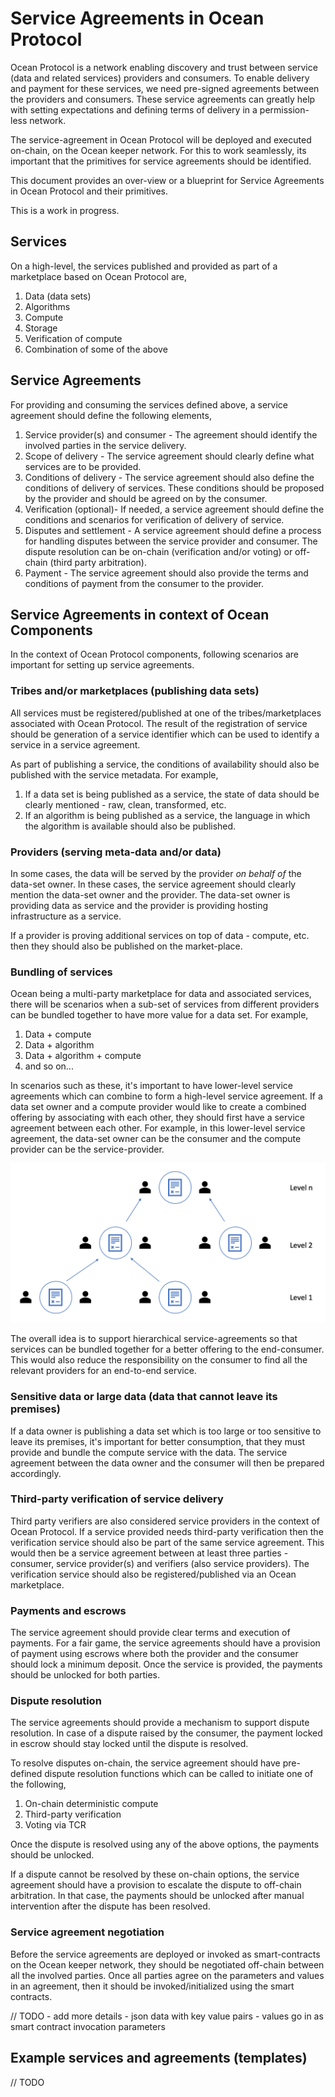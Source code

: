 # Service Agreements in Ocean Protocol

Ocean Protocol is a network enabling discovery and trust between service (data and related services) providers and consumers. To enable delivery and payment for these services, we need pre-signed agreements between the providers and consumers. These service agreements can greatly help with setting expectations and defining terms of delivery in a permission-less network.

The service-agreement in Ocean Protocol will be deployed and executed on-chain, on the Ocean keeper network. For this to work seamlessly, its important that the primitives for service agreements should be identified.

This document provides an over-view or a blueprint for Service Agreements in Ocean Protocol and their primitives.

This is a work in progress.

## Services

On a high-level, the services published and provided as part of a marketplace based on Ocean Protocol are,

1. Data (data sets)
1. Algorithms
1. Compute
1. Storage
1. Verification of compute
1. Combination of some of the above

## Service Agreements

For providing and consuming the services defined above, a service agreement should define the following elements,

1. Service provider(s) and consumer - The agreement should identify the involved parties in the service delivery.
1. Scope of delivery - The service agreement should clearly define what services are to be provided.
1. Conditions of delivery - The service agreement should also define the conditions of delivery of services. These conditions should be proposed by the provider and should be agreed on by the consumer.
1. Verification (optional)- If needed, a service agreement should define the conditions and scenarios for verification of delivery of service.
1. Disputes and settlement - A service agreement should define a process for handling disputes between the service provider and consumer. The dispute resolution can be on-chain (verification and/or voting) or off-chain (third party arbitration).
1. Payment - The service agreement should also provide the terms and conditions of payment from the consumer to the provider.

## Service Agreements in context of Ocean Components

In the context of Ocean Protocol components, following scenarios are important for setting up service agreements.

### Tribes and/or marketplaces (publishing data sets)

All services must be registered/published at one of the tribes/marketplaces associated with Ocean Protocol. The result of the registration of service should be generation of a service identifier which can be used to identify a service in a service agreement.

As part of publishing a service, the conditions of availability should also be published with the service metadata. For example,

1. If a data set is being published as a service, the state of data should be clearly mentioned - raw, clean, transformed, etc.
1. If an algorithm is being published as a service, the language in which the algorithm is available should also be published.

### Providers (serving meta-data and/or data)

In some cases, the data will be served by the provider *on behalf of* the data-set owner. In these cases, the service agreement should clearly mention the data-set owner and the provider. The data-set owner is providing data as service and the provider is providing hosting infrastructure as a service.

If a provider is proving additional services on top of data - compute, etc. then they should also be published on the market-place.

### Bundling of services

Ocean being a multi-party marketplace for data and associated services, there will be scenarios when a sub-set of services from different providers can be bundled together to have more value for a data set. For example,

1. Data + compute
1. Data + algorithm
1. Data + algorithm + compute
1. and so on...

In scenarios such as these, it's important to have lower-level service agreements which can combine to form a high-level service agreement. If a data set owner and a compute provider would like to create a combined offering by associating with each other, they should first have a service agreement between each other. For example, in this lower-level service agreement, the data-set owner can be the consumer and the compute provider can be the service-provider.

![multi-level service agreements](./img/service-agreements.png)

The overall idea is to support hierarchical service-agreements so that services can be bundled together for a better offering to the end-consumer. This would also reduce the responsibility on the consumer to find all the relevant providers for an end-to-end service.

### Sensitive data or large data (data that cannot leave its premises)

If a data owner is publishing a data set which is too large or too sensitive to leave its premises, it's important for better consumption, that they must provide and bundle the compute service with the data. The service agreement between the data owner and the consumer will then be prepared accordingly.

### Third-party verification of service delivery

Third party verifiers are also considered service providers in the context of Ocean Protocol. If a service provided needs third-party verification then the verification service should also be part of the same service agreement. This would then be a service agreement between at least three parties - consumer, service provider(s) and verifiers (also service providers). The verification service should also be registered/published via an Ocean marketplace.

### Payments and escrows

The service agreement should provide clear terms and execution of payments. For a fair game, the service agreements should have a provision of payment using escrows where both the provider and the consumer should lock a minimum deposit. Once the service is provided, the payments should be unlocked for both parties.

### Dispute resolution

The service agreements should provide a mechanism to support dispute resolution. In case of a dispute raised by the consumer, the payment locked in escrow should stay locked until the dispute is resolved.

To resolve disputes on-chain, the service agreement should have pre-defined dispute resolution functions which can be called to initiate one of the following,

1. On-chain deterministic compute
1. Third-party verification
1. Voting via TCR

Once the dispute is resolved using any of the above options, the payments should be unlocked. 

If a dispute cannot be resolved by these on-chain options, the service agreement should have a provision to escalate the dispute to off-chain arbitration. In that case, the payments should be unlocked after manual intervention after the dispute has been resolved.

### Service agreement negotiation

Before the service agreements are deployed or invoked as smart-contracts on the Ocean keeper network, they should be negotiated off-chain between all the involved parties. Once all parties agree on the parameters and values in an agreement, then it should be invoked/initialized using the smart contracts.

// TODO - add more details - json data with key value pairs - values go in as smart contract invocation parameters

## Example services and agreements (templates)

// TODO
